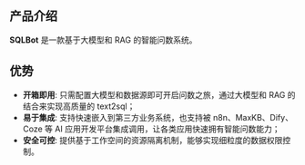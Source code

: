 ## 产品介绍

**SQLBot** 是一款基于大模型和 RAG 的智能问数系统。

## 优势

- **开箱即用**: 只需配置大模型和数据源即可开启问数之旅，通过大模型和 RAG 的结合来实现高质量的 text2sql；
- **易于集成**: 支持快速嵌入到第三方业务系统，也支持被 n8n、MaxKB、Dify、Coze 等 AI 应用开发平台集成调用，让各类应用快速拥有智能问数能力；
- **安全可控**: 提供基于工作空间的资源隔离机制，能够实现细粒度的数据权限控制。
